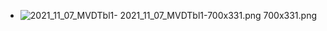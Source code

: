 - ![2021_11_07_MVDTbl1- ![2021_11_07_MVDTbl1-700x331.png](https://cdn.logseq.com/%2Fe2d4e888-ccea-4d1c-985f-5d3d6cf7646a1e12cdd2-7864-4619-9b2f-5f9b35aee2c32021_11_07_MVDTbl1-700x331.png?Expires=4789914248&Signature=W2I4-h88iqWEXL0bSQ9Dr~udXE1rQHSUfe0q-L6~njPQhW5PvlnaPzrpfeYeNIZbmi3dDrL-Ql5VOyeguS5mVJerxmRhgF6G3fnh8U8MpTFnLiW6Odrj35iZx5dMtC6AcCaLDTQ7S6lrUKowrFPYFykGxJM-VETOOFZ9x-wyRoRtTnfAm6Jp8UU-IIvKni57teWFhZ3E0LCjlyJMsUKWa~3~xGB5BhSU2TDeZG-gSFFSSJXe1GBKffvB7-UBIGPakvjfWS1kXC86zUMzOIOOblPds4Y48YDFGMcXYZnBI7dXh~wdON0jIFUxSPLlg1pxYcgULVfUmmCDuLZI8P~Tyw__&Key-Pair-Id=APKAJE5CCD6X7MP6PTEA) 700x331.png](https://cdn.logseq.com/%2Fe2d4e888-ccea-4d1c-985f-5d3d6cf7646ae40c324a-4f0d-42af-8db7-74f2b176db8c2021_11_07_MVDTbl1-700x331.png?Expires=4789914246&Signature=TwVF6od~yfTQa7VDeF2vCbcS-vVlWUgLP0CHTyu9MsAgC1sA20z5YwNVzo-Zy-P9y-BUbrPQ3YzCkhjjW~humzuFUrX2OTmYJsrT759FuLUv6fqHJRY7Mj~ai4lif--tH96j~wVCvFIIUMfgHMF43Hs6ms1vCEq~wG1h0y4Biep5kDp6MJgoP3kdlfN~XL8n2wr-l2QUi54t0aimuukdqjrCAO5lIjgyZtvQSr68d53iwutkGTJcRc6pkZsojKxn3hFpTcahMSzBVUK-sDAijrXW41PiHrEsd4qAvLF8om21XhXvmYpMszVVF2wd5ppvm8IMx8DSlT7B358BBt4QoQ__&Key-Pair-Id=APKAJE5CCD6X7MP6PTEA)